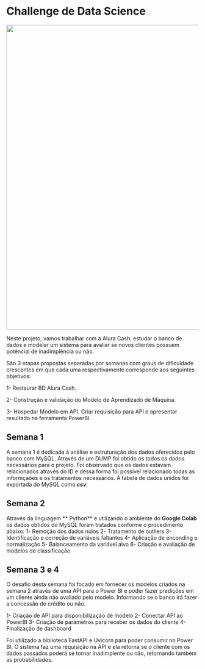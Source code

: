 # Challenge de Data Science

<div align="center">
<img src="https://i.imgur.com/oxab3uu.png" width="800px" />
</div>

Neste projeto, vamos trabalhar com a Alura Cash, estudar o banco de dados e modelar um sistema para avaliar se novos clientes possuem potêncial de inadimplência ou não.

São 3 etapas propostas separadas por semanas com graus de dificuldade crescentes em que cada uma respectivamente corresponde aos seguintes objetivos:

1- Restaurar BD Alura Cash.

2- Construção  e validação do Modelo de Aprendizado de Maquina.

3- Hospedar Modelo em API. Criar requisição para API e apresentar resultado na ferramenta PowerBI.


## Semana 1

A semana 1 é dedicada à análise e estruturação dos dados oferecidos pelo banco com MySQL. Através de um DUMP foi obtido os todos os dados necessários para o projeto. Foi observado que os dados estavam relacionados através do ID e dessa forma foi possível relacionado todas as informçaões e os tratamentos necessários. A tabela de dados unidos foi exportada do MySQL como ***csv***.

## Semana 2

Através da linguagem ** Python** e utilizando o ambiente do **Google Colab** os dados obtidos do MySQL foram tratados conforme o procedimento abaixo:
1- Remoção dos dados nulos
2- Tratamento de outliers
3- Identificação e correção de variáveis faltantes
4- Aplicação de enconding e normalização
5- Balanceamento da variável alvo
6- Criação e avaliação de modelos de classificação 


## Semana 3 e 4

O desafio desta semana foi focado em fornecer os modelos criados na semana 2 através de uma API para o Power BI e poder fazer predições em um cliente ainda não avaliado pelo modelo. Informando se o banco irá fazer a concessão de crédito ou não.

1- Criação de API para disponibilização de modelo
2- Conectar API ao PowerBI
3- Criação de parámetros para receber os dados do cliente
4- Finalização de dashboard

Foi utilizado a biblioteca FastAPI e Uvicorn para poder consumir no Power BI. O sistema faz uma requisição na API e ela retorna se o cliente com os dados passados poderá se tornar inadimplente ou não, retornando também as probabilidades. 


